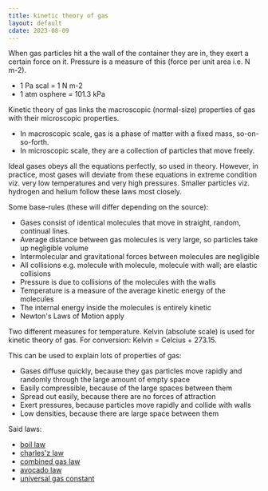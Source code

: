 ```yaml
---
title: kinetic theory of gas
layout: default
cdate: 2023-08-09
---
```


When gas particles hit a the wall of the container they are in, they exert a certain force on it. Pressure is a measure of this (force per unit area i.e. N m-2).
- 1 Pa scal = 1 N m-2
- 1 atm osphere = 101.3 kPa

Kinetic theory of gas links the macroscopic (normal-size) properties of gas with their microscopic properties. 
- In macroscopic scale, gas is a phase of matter with a fixed mass, so-on-so-forth. 
- In microscopic scale, they are a collection of particles that move freely.

Ideal gases obeys all the equations perfectly, so used in theory. However, in practice, most gases will deviate from these equations in extreme condition viz. very low temperatures and very high pressures. Smaller particles viz. hydrogen and helium follow these laws most closely.

Some base-rules (these will differ depending on the source):
- Gases consist of identical molecules that move in straight, random, continual lines.
- Average distance between gas molecules is very large, so particles take up negligible volume
- Intermolecular and gravitational forces between molecules are negligible
- All collisions e.g. molecule with molecule, molecule with wall; are elastic collisions
- Pressure is due to collisions of the molecules with the walls
- Temperature is a measure of the average kinetic energy of the molecules
- The internal energy inside the molecules is entirely kinetic
- Newton's Laws of Motion apply

Two different measures for temperature. Kelvin (absolute scale) is used for kinetic theory of gas. For conversion: Kelvin = Celcius + 273.15.

This can be used to explain lots of properties of gas:
- Gases diffuse quickly, because they gas particles move rapidly and randomly through the large amount of empty space
- Easily compressible, because of the large spaces between them
- Spread out easily, because there are no forces of attraction
- Exert pressures, because particles move rapidly and collide with walls
- Low densities, because there are large space between them

Said laws:
- [boil law](boyles-law)
- [charles'z law](charles-law)
- [combined gas law](combined-gas-law)
- [avocado law](avogadros-law)
- [universal gas constant](universal-gas-constant)
